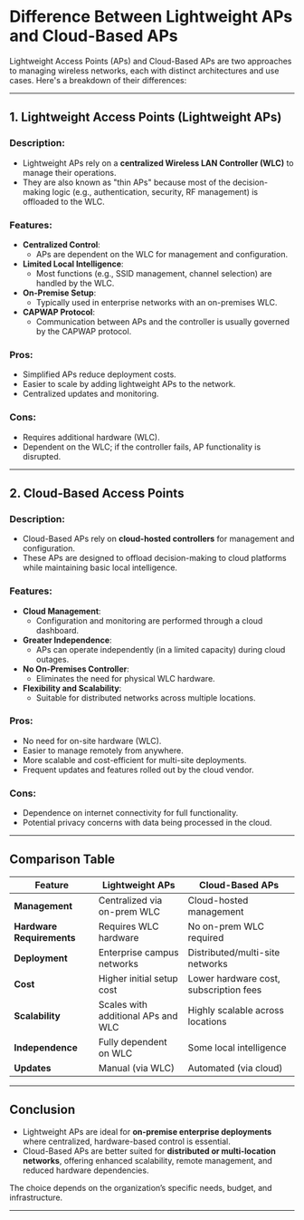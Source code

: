 # Difference Between Lightweight APs and Cloud-Based APs

Lightweight Access Points (APs) and Cloud-Based APs are two approaches to managing wireless networks, each with distinct architectures and use cases. Here's a breakdown of their differences:

---

## **1. Lightweight Access Points (Lightweight APs)**

### **Description**:
- Lightweight APs rely on a **centralized Wireless LAN Controller (WLC)** to manage their operations.
- They are also known as "thin APs" because most of the decision-making logic (e.g., authentication, security, RF management) is offloaded to the WLC.

### **Features**:
- **Centralized Control**:
  - APs are dependent on the WLC for management and configuration.
- **Limited Local Intelligence**:
  - Most functions (e.g., SSID management, channel selection) are handled by the WLC.
- **On-Premise Setup**:
  - Typically used in enterprise networks with an on-premises WLC.
- **CAPWAP Protocol**:
  - Communication between APs and the controller is usually governed by the CAPWAP protocol.

### **Pros**:
- Simplified APs reduce deployment costs.
- Easier to scale by adding lightweight APs to the network.
- Centralized updates and monitoring.

### **Cons**:
- Requires additional hardware (WLC).
- Dependent on the WLC; if the controller fails, AP functionality is disrupted.

---

## **2. Cloud-Based Access Points**

### **Description**:
- Cloud-Based APs rely on **cloud-hosted controllers** for management and configuration.
- These APs are designed to offload decision-making to cloud platforms while maintaining basic local intelligence.

### **Features**:
- **Cloud Management**:
  - Configuration and monitoring are performed through a cloud dashboard.
- **Greater Independence**:
  - APs can operate independently (in a limited capacity) during cloud outages.
- **No On-Premises Controller**:
  - Eliminates the need for physical WLC hardware.
- **Flexibility and Scalability**:
  - Suitable for distributed networks across multiple locations.

### **Pros**:
- No need for on-site hardware (WLC).
- Easier to manage remotely from anywhere.
- More scalable and cost-efficient for multi-site deployments.
- Frequent updates and features rolled out by the cloud vendor.

### **Cons**:
- Dependence on internet connectivity for full functionality.
- Potential privacy concerns with data being processed in the cloud.

---

## **Comparison Table**

| Feature                | Lightweight APs                   | Cloud-Based APs                   |
|------------------------|------------------------------------|------------------------------------|
| **Management**         | Centralized via on-prem WLC       | Cloud-hosted management            |
| **Hardware Requirements** | Requires WLC hardware             | No on-prem WLC required            |
| **Deployment**         | Enterprise campus networks        | Distributed/multi-site networks    |
| **Cost**               | Higher initial setup cost         | Lower hardware cost, subscription fees |
| **Scalability**        | Scales with additional APs and WLC | Highly scalable across locations   |
| **Independence**       | Fully dependent on WLC            | Some local intelligence            |
| **Updates**            | Manual (via WLC)                 | Automated (via cloud)              |

---

## **Conclusion**

- Lightweight APs are ideal for **on-premise enterprise deployments** where centralized, hardware-based control is essential.
- Cloud-Based APs are better suited for **distributed or multi-location networks**, offering enhanced scalability, remote management, and reduced hardware dependencies.

The choice depends on the organization’s specific needs, budget, and infrastructure.

---

